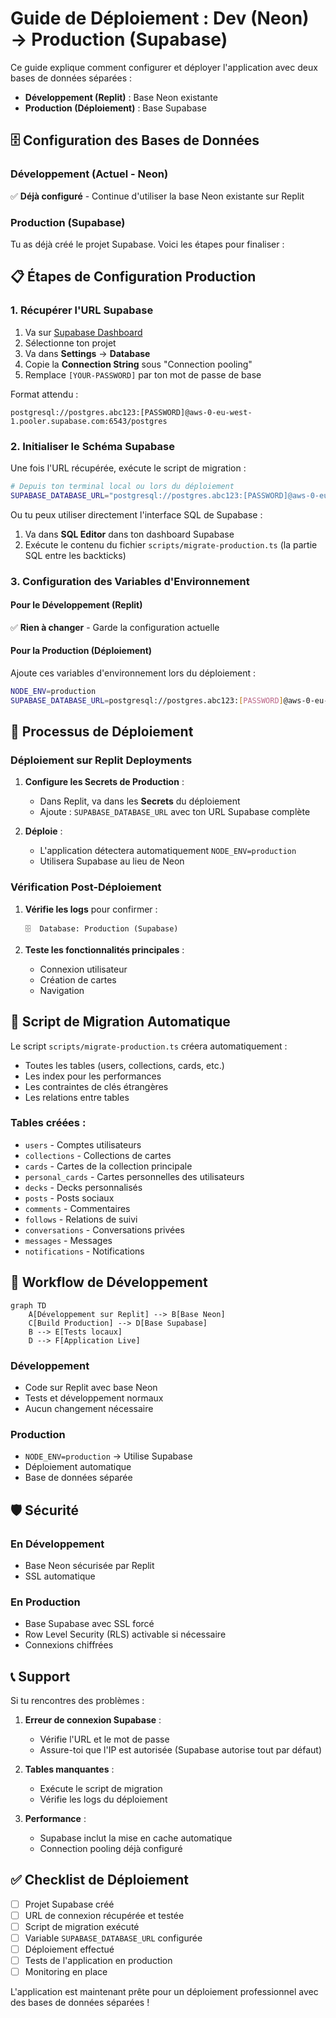 # Guide de Déploiement : Dev (Neon) → Production (Supabase)

Ce guide explique comment configurer et déployer l'application avec deux bases de données séparées :
- **Développement (Replit)** : Base Neon existante 
- **Production (Déploiement)** : Base Supabase

## 🗄️ Configuration des Bases de Données

### Développement (Actuel - Neon)
✅ **Déjà configuré** - Continue d'utiliser la base Neon existante sur Replit

### Production (Supabase)
Tu as déjà créé le projet Supabase. Voici les étapes pour finaliser :

## 📋 Étapes de Configuration Production

### 1. Récupérer l'URL Supabase
1. Va sur [Supabase Dashboard](https://supabase.com/dashboard/projects)
2. Sélectionne ton projet
3. Va dans **Settings** → **Database**
4. Copie la **Connection String** sous "Connection pooling"
5. Remplace `[YOUR-PASSWORD]` par ton mot de passe de base

Format attendu :
```
postgresql://postgres.abc123:[PASSWORD]@aws-0-eu-west-1.pooler.supabase.com:6543/postgres
```

### 2. Initialiser le Schéma Supabase

Une fois l'URL récupérée, exécute le script de migration :

```bash
# Depuis ton terminal local ou lors du déploiement
SUPABASE_DATABASE_URL="postgresql://postgres.abc123:[PASSWORD]@aws-0-eu-west-1.pooler.supabase.com:6543/postgres" tsx scripts/migrate-production.ts
```

Ou tu peux utiliser directement l'interface SQL de Supabase :

1. Va dans **SQL Editor** dans ton dashboard Supabase
2. Exécute le contenu du fichier `scripts/migrate-production.ts` (la partie SQL entre les backticks)

### 3. Configuration des Variables d'Environnement

#### Pour le Développement (Replit)
✅ **Rien à changer** - Garde la configuration actuelle

#### Pour la Production (Déploiement)
Ajoute ces variables d'environnement lors du déploiement :

```bash
NODE_ENV=production
SUPABASE_DATABASE_URL=postgresql://postgres.abc123:[PASSWORD]@aws-0-eu-west-1.pooler.supabase.com:6543/postgres
```

## 🚀 Processus de Déploiement

### Déploiement sur Replit Deployments

1. **Configure les Secrets de Production** :
   - Dans Replit, va dans les **Secrets** du déploiement
   - Ajoute : `SUPABASE_DATABASE_URL` avec ton URL Supabase complète

2. **Déploie** :
   - L'application détectera automatiquement `NODE_ENV=production`
   - Utilisera Supabase au lieu de Neon

### Vérification Post-Déploiement

1. **Vérifie les logs** pour confirmer :
   ```
   🗄️  Database: Production (Supabase)
   ```

2. **Teste les fonctionnalités principales** :
   - Connexion utilisateur
   - Création de cartes
   - Navigation

## 🔧 Script de Migration Automatique

Le script `scripts/migrate-production.ts` créera automatiquement :
- Toutes les tables (users, collections, cards, etc.)
- Les index pour les performances
- Les contraintes de clés étrangères
- Les relations entre tables

### Tables créées :
- `users` - Comptes utilisateurs
- `collections` - Collections de cartes
- `cards` - Cartes de la collection principale
- `personal_cards` - Cartes personnelles des utilisateurs
- `decks` - Decks personnalisés
- `posts` - Posts sociaux
- `comments` - Commentaires
- `follows` - Relations de suivi
- `conversations` - Conversations privées
- `messages` - Messages
- `notifications` - Notifications

## 🔄 Workflow de Développement

```mermaid
graph TD
    A[Développement sur Replit] --> B[Base Neon]
    C[Build Production] --> D[Base Supabase]
    B --> E[Tests locaux]
    D --> F[Application Live]
```

### Développement
- Code sur Replit avec base Neon
- Tests et développement normaux
- Aucun changement nécessaire

### Production
- `NODE_ENV=production` → Utilise Supabase
- Déploiement automatique
- Base de données séparée

## 🛡️ Sécurité

### En Développement
- Base Neon sécurisée par Replit
- SSL automatique

### En Production
- Base Supabase avec SSL forcé
- Row Level Security (RLS) activable si nécessaire
- Connexions chiffrées

## 📞 Support

Si tu rencontres des problèmes :

1. **Erreur de connexion Supabase** :
   - Vérifie l'URL et le mot de passe
   - Assure-toi que l'IP est autorisée (Supabase autorise tout par défaut)

2. **Tables manquantes** :
   - Exécute le script de migration
   - Vérifie les logs du déploiement

3. **Performance** :
   - Supabase inclut la mise en cache automatique
   - Connection pooling déjà configuré

## ✅ Checklist de Déploiement

- [ ] Projet Supabase créé
- [ ] URL de connexion récupérée et testée
- [ ] Script de migration exécuté
- [ ] Variable `SUPABASE_DATABASE_URL` configurée
- [ ] Déploiement effectué
- [ ] Tests de l'application en production
- [ ] Monitoring en place

L'application est maintenant prête pour un déploiement professionnel avec des bases de données séparées !